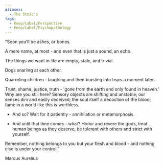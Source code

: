 ```yaml
---
aliases:
  - The Stoic's
tags:
  - Keep/Label/Perspective
  - Keep/Label/Psychopathology
---
```


“Soon you'll be ashes, or bones.

A mere name, at most - and even that is just a sound, an echo.

The things we want in life are empty, stale, and trivial.

Dogs snarling at each other.

Quarreling children - laughing and then bursting into tears a moment later.

Trust, shame, justice, truth - 'gone from the earth and only found in heaven.' Why are you still here? Sensory objects are shifting and unstable; our senses dim and easily deceived; the soul itself a decoction of the blood; fame in a world like this is worthless.

 - And so? Wait for it patiently - annihilation or metamorphosis.

 - And until that time comes - what? Honor and revere the gods, treat human beings as they deserve, be tolerant with others and strict with yourself.

Remember, nothing belongs to you but your flesh and blood - and nothing else is under your control.”  

Marcus Aurelius
